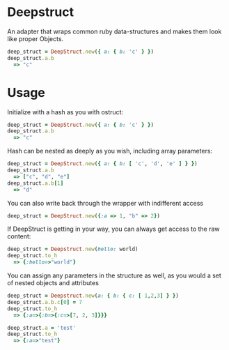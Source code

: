 Deepstruct
==========

An adapter that wraps common ruby data-structures and makes them look like proper Objects.

```ruby
deep_struct = DeepStruct.new({ a: { b: 'c' } })
deep_struct.a.b
  => "c"
```

Usage
=====

Initialize with a hash as you with ostruct:

```ruby
deep_struct = DeepStruct.new({ a: { b: 'c' } })
deep_struct.a.b
  => "c"
```

Hash can be nested as deeply as you wish, including array parameters:

```ruby
deep_struct = DeepStruct.new({ a: { b: [ 'c', 'd', 'e' ] } })
deep_struct.a.b
  => ["c", "d", "e"]
deep_struct.a.b[1]
  => "d"
```

You can also write back through the wrapper with indifferent access

```ruby
deep_struct = DeepStruct.new({:a => 1, "b" => 2})
```

If DeepStruct is getting in your way, you can always get access to the raw content:

```ruby
deep_struct = Deepstruct.new(hello: world)
deep_struct.to_h
  => {:hello=>"world"}
```
  
You can assign any parameters in the structure as well, as you would a set of nested objects and attributes

```ruby
deep_struct = Deepstruct.new(a: { b: { c: [ 1,2,3] } })
deep_struct.a.b.c[0] = 7
deep_struct.to_h
  => {:a=>{:b=>{:c=>[7, 2, 3]}}}

deep_struct.a = 'test'
deep_struct.to_h
  => {:a=>"test"}
```
